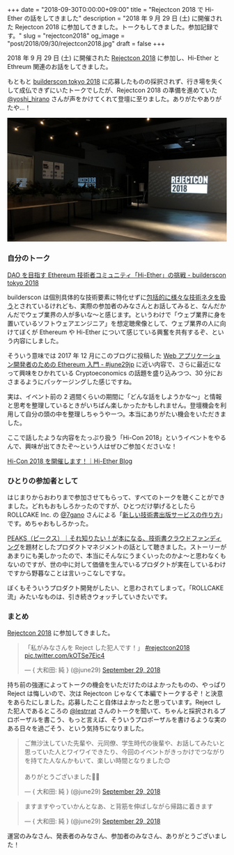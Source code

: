 +++
date = "2018-09-30T0:00:00+09:00"
title = "Rejectcon 2018 で Hi-Ether の話をしてきました"
description = "2018 年 9 月 29 日 (土) に開催された Rejectcon 2018 に参加してきました。トークもしてきました。参加記録です。"
slug = "rejectcon2018"
og_image = "post/2018/09/30/rejectcon2018.jpg"
draft = false
+++

2018 年 9 月 29 日 (土) に開催された <a href="https://techplay.jp/event/686258" title="Rejectcon 2018（builderscon tokyo 2018 番外編）｜IT勉強会ならTECH PLAY［テックプレイ］">Rejectcon 2018</a> に参加し、Hi-Ether と Ethreum 関連のお話をしてきました。

もともと <a href="https://builderscon.io/tokyo/2018" title="builderscon tokyo 2018">builderscon tokyo 2018</a> に応募したものの採択されず、行き場を失くして成仏できずにいたトークでしたが、Rejectcon 2018 の準備を進めていた <a href="https://twitter.com/yoshi_hirano" title="無課金カルパス (@yoshi_hirano) | Twitter">@yoshi_hirano</a> さんが声をかけてくれて登壇に至りました。ありがたやありがたや…！

<img src="/post/2018/09/30/rejectcon2018.jpg">

### 自分のトーク

<a href="https://builderscon.io/tokyo/2018/session/4c2afb08-b1fc-4937-b70e-759666022b12" title="DAO を目指す Ethereum 技術者コミュニティ「Hi-Ether」の挑戦 - builderscon tokyo 2018">DAO を目指す Ethereum 技術者コミュニティ「Hi-Ether」の挑戦 - builderscon tokyo 2018</a>

<script async class="speakerdeck-embed" data-id="59a2fe32d61d4c90b1a5704e550dffde" data-ratio="1.77777777777778" src="//speakerdeck.com/assets/embed.js"></script>

builderscon は個別具体的な技術要素に特化せずに<a href="https://medium.com/@lestrrat/builderscon%E3%82%84%E3%82%8A%E3%81%BE%E3%81%9B%E3%82%93%E3%81%8B-6ab5c20c73f5" title="Buildersconやりませんか？ – Daisuke Maki – Medium">包括的に様々な技術ネタを扱う</a>とされているけれども、実際の参加者のみなさんとお話してみると、なんだかんだでウェブ業界の人が多いな〜と感じます。というわけで「ウェブ業界に身を置いているソフトウェアエンジニア」を想定聴衆像として、ウェブ業界の人に向けてぼくが Ethereum や Hi-Ether について感じている興奮を共有するぞ、という内容にしました。

そういう意味では 2017 年 12 月にこのブログに投稿した <a href="https://june29.jp/2017/12/22/ethereum-for-web-application-developers/" title="Web アプリケーション開発者のための Ethereum 入門 - #june29jp">Web アプリケーション開発者のための Ethereum 入門 - #june29jp</a> に近い内容で、さらに最近になって興味をひかれている Cryptoeconomics の話題を盛り込みつつ、30 分におさまるようにパッケージングした感じですね。

実は、イベント前の 2 週間くらいの期間に「どんな話をしようかな〜」と情報と思考を整理しているときがいちばん楽しかったかもしれません。登壇機会を利用して自分の頭の中を整理しちゃうやーつ。本当にありがたい機会をいただきました。

ここで話したような内容をたっぷり扱う「Hi-Con 2018」というイベントをやるんで、興味が出てきたぞ〜という人はぜひご参加くださいな！

<a href="https://note.mu/june29/n/n630cef4230cf" title="Hi-Con 2018 を開催します！｜Hi-Ether Blog">Hi-Con 2018 を開催します！｜Hi-Ether Blog</a>

### ひとりの参加者として

はじまりからおわりまで参加させてもらって、すべてのトークを聴くことができました。どれもおもしろかったのですが、ひとつだけ挙げるとしたら ROLLCAKE Inc. の <a href="https://twitter.com/7gano" title="ながの (@7gano) | Twitter">@7gano</a> さんによる「<a href="https://builderscon.io/tokyo/2018/session/91d852f0-bf41-4c6c-8003-b76663896900" title="新しい技術書出版サービスの作り方 - builderscon tokyo 2018">新しい技術書出版サービスの作り方</a>」です。めちゃおもしろかった。

<a href="https://peaks.cc/" title="PEAKS（ピークス）｜それ知りたい！が本になる、技術書クラウドファンディング">PEAKS（ピークス）｜それ知りたい！が本になる、技術書クラウドファンディング</a>を題材としたプロダクトマネジメントの話として聴きました。ストーリーがあまりにも美しかったので、本当にそんなにうまくいったのかよ〜と思わなくもないのですが、世の中に対して価値を生んでいるプロダクトが実在しているわけですから野暮なことは言いっこなしですな。

ぼくもそういうプロダクト開発がしたい、と思わされてしまって。「ROLLCAKE 流」みたいなものは、引き続きウォッチしていきたいです。

### まとめ

<a href="https://techplay.jp/event/686258" title="Rejectcon 2018（builderscon tokyo 2018 番外編）｜IT勉強会ならTECH PLAY［テックプレイ］">Rejectcon 2018</a> に参加してきました。

<blockquote class="twitter-tweet" data-lang="en"><p lang="ja" dir="ltr">「私がみなさんを Reject した犯人です！」 <a href="https://twitter.com/hashtag/rejectcon2018?src=hash&amp;ref_src=twsrc%5Etfw">#rejectcon2018</a> <a href="https://t.co/kOTSe7Eic4">pic.twitter.com/kOTSe7Eic4</a></p>&mdash; { 大和田: 純 } (@june29) <a href="https://twitter.com/june29/status/1045955552008753152?ref_src=twsrc%5Etfw">September 29, 2018</a></blockquote>

持ち前の強運によってトークの機会をいただけたのはよかったものの、やっぱり Reject は悔しいので、次は Rejectcon じゃなくて本編でトークするぞ！と決意をあらたにしました。応募したこと自体はよかったと思っています。Reject した犯人であるところの <a href="https://twitter.com/lestrrat" title="Daisuke Maki (@lestrrat) | Twitter">@lestrrat</a> さんのトークを聞いて、ちゃんと採択されるプロポーザルを書こう、もっと言えば、そういうプロポーザルを書けるような実のある日々を過ごそう、という気持ちになりました。

<blockquote class="twitter-tweet" data-lang="en"><p lang="ja" dir="ltr">ご無沙汰していた先輩や、元同僚、学生時代の後輩や、お話してみたいと思っていた人とワイワイできたり、今回のイベントがきっかけでつながりを持てた人なんかもいて、楽しい時間となりました😊<br><br>ありがとうございました🙏✨</p>&mdash; { 大和田: 純 } (@june29) <a href="https://twitter.com/june29/status/1045964901447946240?ref_src=twsrc%5Etfw">September 29, 2018</a></blockquote>

<blockquote class="twitter-tweet" data-lang="en"><p lang="ja" dir="ltr">ますますやっていかんとなあ、と背筋を伸ばしながら帰路に着きます</p>&mdash; { 大和田: 純 } (@june29) <a href="https://twitter.com/june29/status/1045965131589378049?ref_src=twsrc%5Etfw">September 29, 2018</a></blockquote>

運営のみなさん、発表者のみなさん、参加者のみなさん、ありがとうございました！
